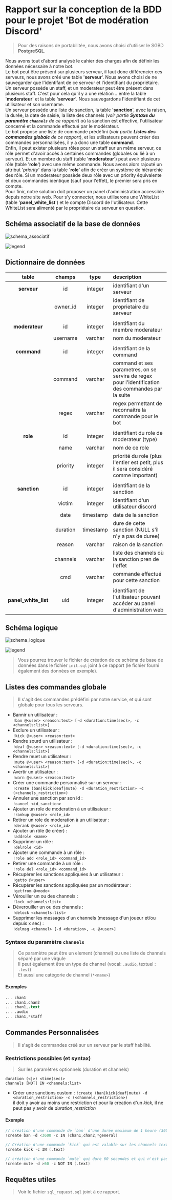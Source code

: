 # Rapport sur la conception de la BDD pour le projet 'Bot de modération Discord'

> Pour des raisons de portabilitée, nous avons choisi d'utiliser le SGBD __PostgreSQL__.

Nous avons tout d'abord analysé le cahier des charges afin de définir les données nécessaire à notre bot. \
Le bot peut être présent sur plusieurs serveur, il faut donc différencier ces serveurs, nous avons créé une table '__serveur__'. Nous avons choisi de ne sauvegarder que l'identifant de ce serveur et l'identifiant du propriétaire. \
Un serveur possède un staff, et un moderateur peut être présent dans plusieurs staff. C'est pour cela qu'il y a une relation *..* entre la table '__moderateur__' et la table '__serveur__'. Nous sauvegardons l'identifiant de cet utilisateur et son username. \
Un serveur possède une liste de sanction, la table '__sanction__', avec la raison, la durée, la date de saisie, la liste des channels (*voir partie __Syntaxe du paramètre `channels`__ de ce rapport*) où la sanction est effective, l'utilisateur concerné et la commande effectué par le modérateur. \
Le bot propose une liste de commande prédéfini (*voir partie __Listes des commandes globale__ de ce rapport*), et les utilisateurs peuvent créer des commandes personnalisées, il y a donc une table __command__. \
Enfin, il peut exister plusieurs rôles pour un staff sur un même serveur, ce rôle permet d'avoir accès à certaines commandes (globales ou lié à un serveur). Et un membre du staff (table '__moderateur__') peut avoir plusieurs rôle (table '__role__') avec une même commande. Nous avons alors rajouté un attribut '*priority*' dans la table '__role__' afin de créer un système de hiérarchie des rôle. Si un moderateur possède deux rôle avec un priority équivalente et deux commandes identique (sauf pour l'effet), le premier sera pris en compte. \
Pour finir, notre solution doit proposer un panel d'administration accessible depuis notre site web. Pour s'y connecter, nous utiliserons une WhiteList (table '__panel_white_list__') et le compte Discord de l'utilisateur. Cette WhiteList sera alimenté par le propriétaire du serveur en question.

## Schéma associatif de la base de données
![schema_associatif](./schema_associatif.png)

![legend](./legend.png)

## Dictionnaire de données
| table | champs | type | description |
|:-:|:-:|:-:|:--|
| __serveur__ | id | integer | identifiant d'un serveur |
|  | owner_id | integer | identifiant de proprietaire du serveur |
|  |  |  |  |
| __moderateur__ | id | integer | identifiant du membre moderateur |
|  | username | varchar | nom du moderateur |
|  |  |  |  |
| __command__ | id | integer | identifiant de la command |
|  | command | varchar | command et ses parametres, on se servira de regex pour l'identification des commandes par la suite |
|  | regex | varchar | regex permettant de reconnaitre la commande pour le bot |
|  |  |  |  |
| __role__ | id | integer | identifiant du role de moderateur (type) |
|  | name | varchar | nom de ce role |
|  | priority | integer | priorité du role (plus l'entier est petit, plus il sera considéré comme important) |
|  |  |  |  |
| __sanction__ | id | integer | identifiant de la sanction |
|  | victim | integer | identifiant d'un utilisateur discord |
|  | date | timestamp | date de la sanction |
|  | duration | timestamp | dure de cette sanction (NULL s'il n'y a pas de duree) |
|  | reason | varchar | raison de la sanction |
|  | channels | varchar | liste des channels où la sanction pren de l'effet |
|  | cmd | varchar | commande effectué pour cette sanction |
|  |  |  |  |
| __panel_white_list__ | uid | integer | identifiant de l'utilisateur pouvant accéder au panel d'administration web |

## Schéma logique
![schema_logique](./schema_logique.png)

![legend](./legend.png)

> Vous pourrez trouver le fichier de création de ce schéma de base de données dans le fichier `init.sql` joint à ce rapport (le fichier fourni également des données en exemple).


## Listes des commandes globale

> Il s'agit des commandes prédéfini par notre service, et qui sont globale pour tous les serveurs.

* Bannir un utilisateur :\
`!ban @<user> <reason:text> [-d <duration:time(sec)>, -c <channels:list>]`
* Exclure un utilisateur :\
`!kick @<user> <reason:text>`
* Rendre sourd un utilisateur :\
`!deaf @<user> <reason:text> [-d <duration:time(sec)>, -c <channels:list>]`
* Rendre muet un utilisateur :\
`!mute @<user> <reason:text> [-d <duration:time(sec)>, -c <channels:list>]`
* Avertir un utilisateur :\
`!warn @<user> <reason:text>`
* Créer une commande personnalisé sur un serveur :\
`!create (ban|kick|deaf|mute) -d <duration_restriction> -c (<channels_restriction>)`
* Annuler une sanction par son id :\
`!cancel <id_sanction>`
* Ajouter un role de moderation à un utilisateur :\
`!rankup @<user> <role_id>`
* Retirer un role de moderation à un utilisateur :\
`!derank @<user> <role_id>`
* Ajouter un rôle (le créer) :\
`!addrole <name>`
* Supprimer un rôle :\
`!delrole <id>`
* Ajouter une commande à un rôle :\
`!role add <role_id> <command_id>`
* Retirer une commande à un rôle :\
`!role del <role_id> <command_id>`
* Récupérer les sanctions appliquées à un utilisateur :\
`!getto @<user>`
* Récupérer les sanctions appliquées par un modérateur :\
`!getfrom @<modo>`
* Vérouiller un ou des channels :\
`!lock <channels:list>`
* Déverouiller un ou des channels :\
`!delock <channels:list>`
* Supprimer les messages d'un channels (message d'un joueur et/ou depuis x sec) :\
`!delmsg <channel> [-d <duration>, -u @<user>]`

### Syntaxe du paramètre `channels`

> Ce paramètre peut être un element (channel) ou une liste de channels séparé par une virgule \
> Il peut également être un type de channel (vocal: `.audio`, textuel : `.test`) \
> Et aussi une catégorie de channel (`*<name>`)

#### Exemples
```S
... chan1
... chan1,chan2
... chan1,.text
... .audio
... chan1,*staff
```

## Commandes Personnalisées

> Il s'agit de commandes créé sur un serveur par le staff habilité.

### Restrictions possibles (et syntax)

> Sur les paramètres optionnels (duration et channels)

```
duration (<|>) <time(sec)>
channels [NOT] IN <channels:list>
```

* Créer une sanctions custom : `!create (ban|kick|deaf|mute) -d <duration_restriction> -c (<channels_restriction>)` \
il doit y avoir au moins une restriction et pour la creation d'un *kick*, il ne peut pas y avoir de *duration_restriction*

#### Exemple
```C
// création d'une commande de `ban` d'une durée maximum de 1 heure (3600 sec) et valable au maximum sur les channels `chan1`,`chan2` et tous les channels de la catégorie `general`
!create ban -d <3600 -c IN (chan1,chan2,*general)

// Création d'une commande `kick` qui est valable sur les channels textuel
!create kick -c IN (.text)

// création d'une commande `mute` qui dure 60 secondes et qui n'est pas valable dans les channels textuel
!create mute -d >60 -c NOT IN (.text)
```

## Requêtes utiles

> Voir le fichier `sql_request.sql` joint à ce rapport.